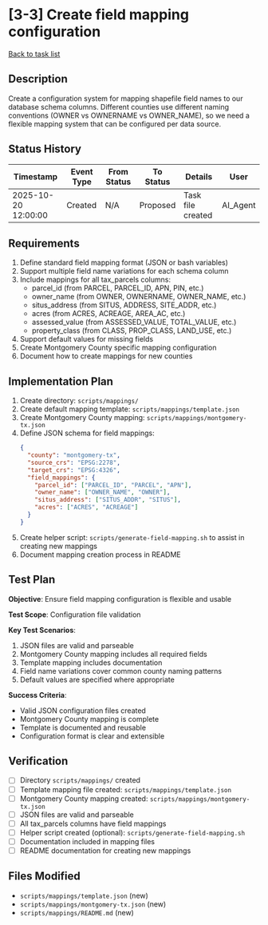 # [3-3] Create field mapping configuration

[Back to task list](./tasks.md)

## Description

Create a configuration system for mapping shapefile field names to our database schema columns. Different counties use different naming conventions (OWNER vs OWNERNAME vs OWNER_NAME), so we need a flexible mapping system that can be configured per data source.

## Status History

| Timestamp | Event Type | From Status | To Status | Details | User |
|-----------|------------|-------------|-----------|---------|------|
| 2025-10-20 12:00:00 | Created | N/A | Proposed | Task file created | AI_Agent |

## Requirements

1. Define standard field mapping format (JSON or bash variables)
2. Support multiple field name variations for each schema column
3. Include mappings for all tax_parcels columns:
   - parcel_id (from PARCEL, PARCEL_ID, APN, PIN, etc.)
   - owner_name (from OWNER, OWNERNAME, OWNER_NAME, etc.)
   - situs_address (from SITUS, ADDRESS, SITE_ADDR, etc.)
   - acres (from ACRES, ACREAGE, AREA_AC, etc.)
   - assessed_value (from ASSESSED_VALUE, TOTAL_VALUE, etc.)
   - property_class (from CLASS, PROP_CLASS, LAND_USE, etc.)
4. Support default values for missing fields
5. Create Montgomery County specific mapping configuration
6. Document how to create mappings for new counties

## Implementation Plan

1. Create directory: `scripts/mappings/`
2. Create default mapping template: `scripts/mappings/template.json`
3. Create Montgomery County mapping: `scripts/mappings/montgomery-tx.json`
4. Define JSON schema for field mappings:
   ```json
   {
     "county": "montgomery-tx",
     "source_crs": "EPSG:2278",
     "target_crs": "EPSG:4326",
     "field_mappings": {
       "parcel_id": ["PARCEL_ID", "PARCEL", "APN"],
       "owner_name": ["OWNER_NAME", "OWNER"],
       "situs_address": ["SITUS_ADDR", "SITUS"],
       "acres": ["ACRES", "ACREAGE"]
     }
   }
   ```
5. Create helper script: `scripts/generate-field-mapping.sh` to assist in creating new mappings
6. Document mapping creation process in README

## Test Plan

**Objective**: Ensure field mapping configuration is flexible and usable

**Test Scope**: Configuration file validation

**Key Test Scenarios**:
1. JSON files are valid and parseable
2. Montgomery County mapping includes all required fields
3. Template mapping includes documentation
4. Field name variations cover common county naming patterns
5. Default values are specified where appropriate

**Success Criteria**: 
- Valid JSON configuration files created
- Montgomery County mapping is complete
- Template is documented and reusable
- Configuration format is clear and extensible

## Verification

- [ ] Directory `scripts/mappings/` created
- [ ] Template mapping file created: `scripts/mappings/template.json`
- [ ] Montgomery County mapping created: `scripts/mappings/montgomery-tx.json`
- [ ] JSON files are valid and parseable
- [ ] All tax_parcels columns have field mappings
- [ ] Helper script created (optional): `scripts/generate-field-mapping.sh`
- [ ] Documentation included in mapping files
- [ ] README documentation for creating new mappings

## Files Modified

- `scripts/mappings/template.json` (new)
- `scripts/mappings/montgomery-tx.json` (new)
- `scripts/mappings/README.md` (new)


